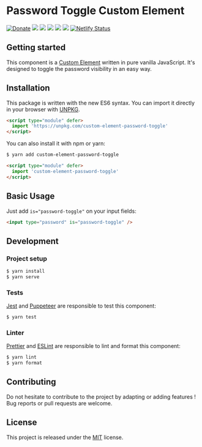 # Password Toggle Custom Element

[![Donate](https://img.shields.io/badge/Donate-PayPal-green.svg)](https://www.paypal.me/guillaumebriday)
[![](https://img.shields.io/npm/dt/custom-element-password-toggle.svg)](https://www.npmjs.com/package/custom-element-password-toggle)
[![](https://img.shields.io/npm/v/custom-element-password-toggle.svg)](https://www.npmjs.com/package/custom-element-password-toggle)
[![](https://github.com/guillaumebriday/custom-element-password-toggle/workflows/Lint/badge.svg)](https://github.com/guillaumebriday/custom-element-password-toggle)
[![](https://github.com/guillaumebriday/custom-element-password-toggle/workflows/Test/badge.svg)](https://github.com/guillaumebriday/custom-element-password-toggle)
[![](https://img.shields.io/github/license/guillaumebriday/custom-element-password-toggle.svg)](https://github.com/guillaumebriday/custom-element-password-toggle)
[![Netlify Status](https://api.netlify.com/api/v1/badges/f48191db-a459-4ab4-849f-10ea970915af/deploy-status)](https://custom-element-password-toggle.netlify.com)

## Getting started

This component is a [Custom Element](https://developer.mozilla.org/en-US/docs/Web/Web_Components) written in pure vanilla JavaScript. It's designed to toggle the password visibility in an easy way. 

## Installation

This package is written with the new ES6 syntax. You can import it directly in your browser with [UNPKG](https://unpkg.com/).

```html
<script type="module" defer>
  import 'https://unpkg.com/custom-element-password-toggle'
</script>
```

You can also install it with npm or yarn:

```bash
$ yarn add custom-element-password-toggle
```

```html
<script type="module" defer>
  import 'custom-element-password-toggle'
</script>
```

## Basic Usage

Just add `is="password-toggle"` on your input fields:

```html
<input type="password" is="password-toggle" />
```

## Development

### Project setup
```bash
$ yarn install
$ yarn serve
```

### Tests

[Jest](https://jestjs.io/) and [Puppeteer](https://github.com/puppeteer/puppeteer) are responsible to test this component:
```bash
$ yarn test
```

### Linter

[Prettier](https://prettier.io/) and [ESLint](https://eslint.org/) are responsible to lint and format this component:
```bash
$ yarn lint
$ yarn format
```

## Contributing

Do not hesitate to contribute to the project by adapting or adding features ! Bug reports or pull requests are welcome.

## License

This project is released under the [MIT](http://opensource.org/licenses/MIT) license.
